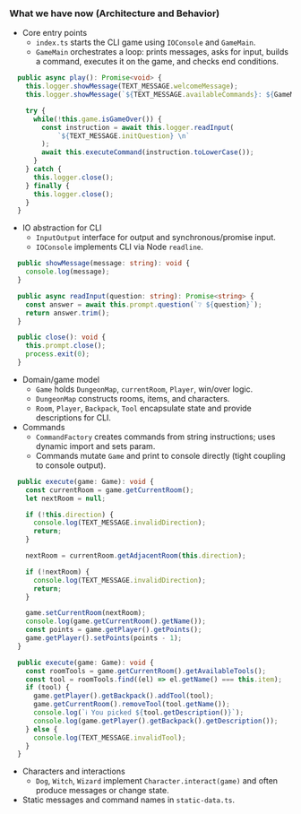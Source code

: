 ### What we have now (Architecture and Behavior)

- Core entry points
  - `index.ts` starts the CLI game using `IOConsole` and `GameMain`.
  - `GameMain` orchestrates a loop: prints messages, asks for input, builds a command, executes it on the game, and checks end conditions.
```26:41:/src/GameMain.ts
  public async play(): Promise<void> {
    this.logger.showMessage(TEXT_MESSAGE.welcomeMessage);
    this.logger.showMessage(`${TEXT_MESSAGE.availableCommands}: ${GameMain.AVAILABLE_COMMANDS.join(', ')}\n`);

    try {
      while(!this.game.isGameOver()) {
        const instruction = await this.logger.readInput(
            `${TEXT_MESSAGE.initQuestion} \n`
        );
        await this.executeCommand(instruction.toLowerCase());
      }
    } catch {
      this.logger.close();
    } finally {
      this.logger.close();
    }
  }
```
- IO abstraction for CLI
  - `InputOutput` interface for output and synchronous/promise input.
  - `IOConsole` implements CLI via Node `readline`.
```15:27:/src/IOConsole.ts
  public showMessage(message: string): void {
    console.log(message);
  }

  public async readInput(question: string): Promise<string> {
    const answer = await this.prompt.question(`❔ ${question}`);
    return answer.trim();
  }

  public close(): void {
    this.prompt.close();
    process.exit(0);
  }
```
- Domain/game model
  - `Game` holds `DungeonMap`, `currentRoom`, `Player`, win/over logic.
  - `DungeonMap` constructs rooms, items, and characters.
  - `Room`, `Player`, `Backpack`, `Tool` encapsulate state and provide descriptions for CLI.
- Commands
  - `CommandFactory` creates commands from string instructions; uses dynamic import and sets param.
  - Commands mutate `Game` and print to console directly (tight coupling to console output).
```9:29:/src/commands/MoveCommand.ts
  public execute(game: Game): void {
    const currentRoom = game.getCurrentRoom();
    let nextRoom = null;

    if (!this.direction) {
      console.log(TEXT_MESSAGE.invalidDirection);
      return;
    }

    nextRoom = currentRoom.getAdjacentRoom(this.direction);

    if (!nextRoom) {
      console.log(TEXT_MESSAGE.invalidDirection);
      return;
    }

    game.setCurrentRoom(nextRoom);
    console.log(game.getCurrentRoom().getName());
    const points = game.getPlayer().getPoints();
    game.getPlayer().setPoints(points - 1);
  }
```
```5:16:/src/commands/PickCommand.ts
  public execute(game: Game): void {
    const roomTools = game.getCurrentRoom().getAvailableTools();
    const tool = roomTools.find((el) => el.getName() === this.item);
    if (tool) {
      game.getPlayer().getBackpack().addTool(tool);
      game.getCurrentRoom().removeTool(tool.getName());
      console.log(`ℹ️ You picked ${tool.getDescription()}`);
      console.log(game.getPlayer().getBackpack().getDescription());
    } else {
      console.log(TEXT_MESSAGE.invalidTool);
    }
  }
```
- Characters and interactions
  - `Dog`, `Witch`, `Wizard` implement `Character.interact(game)` and often produce messages or change state.
- Static messages and command names in `static-data.ts`.
